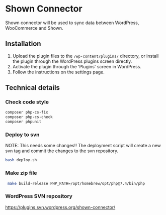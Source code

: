 # Shown Connector

Shown connector will be used to sync data between WordPress, WooCommerce and Shown.

## Installation

1. Upload the plugin files to the `/wp-content/plugins/` directory, or install the plugin through the WordPress plugins screen directly.
2. Activate the plugin through the 'Plugins' screen in WordPress.
3. Follow the instructions on the settings page.

## Technical details
### Check code style
``` bash
composer php-cs-fix
composer php-cs-check
composer phpunit
```

### Deploy to svn
NOTE: This needs some changes!!
The deployment script will create a new svn tag and commit the changes to the svn repository.
``` bash
bash deploy.sh
```

### Make zip file
``` bash	
 make build-release PHP_PATH=/opt/homebrew/opt/php@7.4/bin/php
```
### WordPress SVN repository
https://plugins.svn.wordpress.org/shown-connector/
